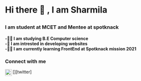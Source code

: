 ### <h1>Hi there 👋 , I am Sharmila</h1>

## <h3>I am student at MCET and Mentee at spotknack</h3>
<h4>-👩‍🎓 I am studying B.E Computer science <br>
-👀 I am intrested in developing websites <br>
-👩‍💻 I am currently learning FrontEnd at Spotknack mission 2021</h4>

### Connect with me 

[<img align="left" alt="twitter" width="22px" src="https://raw.githubusercontent.com/rahuldkjain/github-profile-readme-generator/master/src/images/icons/Social/twitter.svg" />][twitter]
